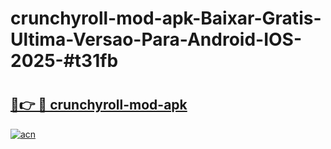 # crunchyroll-mod-apk-Baixar-Gratis-Ultima-Versao-Para-Android-IOS-2025-#t31fb

# <h2><a href="https://ainizakaria.my?title=crunchyroll-mod-apk&ref=22M">🔗👉 🔴 crunchyroll-mod-apk</a></h2>

[![acn](https://github.com/user-attachments/assets/0f9c940e-d8b0-45ae-aac7-cd30a18b3e1c)](https://ainizakaria.my?title=crunchyroll-mod-apk&ref=22M)

